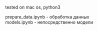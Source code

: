 tested on mac os, python3

prepare_data.ipynb - обработка данных <br>
models.ipynb - непосредственно модели
